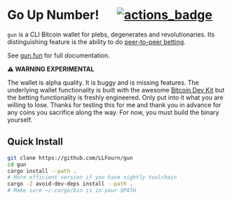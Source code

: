 # Go Up Number! &emsp; [![actions_badge]][actions_url]

[actions_badge]: https://github.com/llfourn/gun/workflows/Tests/badge.svg
[actions_url]: https://github.com/llfourn/gun/actions?query=workflow%3ATests

`gun` is a CLI Bitcoin wallet for plebs, degenerates and revolutionaries.
Its distinguishing feature is the ability to do [peer-to-peer betting](https://gun.fun/bet/betting.html).

See [gun.fun](https://gun.fun) for full documentation.

**⚠ WARNING EXPERIMENTAL**

The wallet is alpha quality.
It is buggy and is missing features.
The underlying wallet functionality is built with the awesome [Bitcoin Dev Kit](https://bitcoindevkit.org) but the betting functionality is freshly engineered.
Only put into it what you are willing to lose.
Thanks for testing this for me and thank you in advance for any coins you sacrifice along the way.
For now, you must build the binary yourself.

## Quick Install

``` sh
git clone https://github.com/LLFourn/gun
cd gun
cargo install --path .
# More efficient version if you have nightly toolchain
cargo -Z avoid-dev-deps install --path .
# Make sure ~/.cargo/bin is in your $PATH
```

[BIP84]: https://github.com/bitcoin/bips/blob/master/bip-0084.mediawiki
